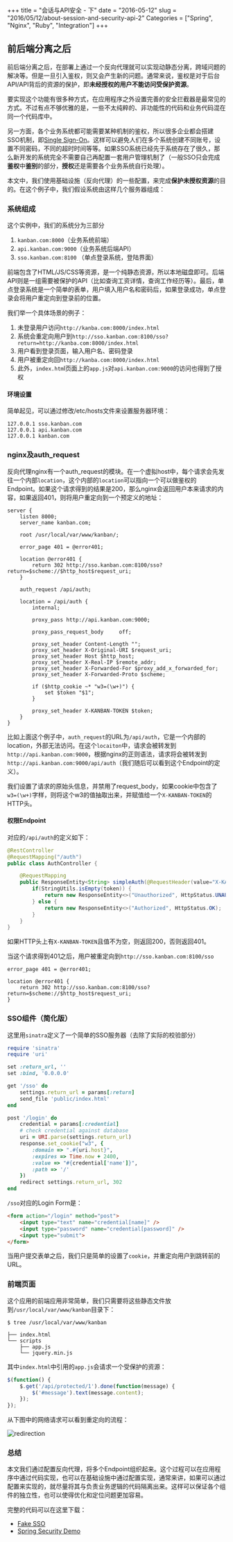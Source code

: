 +++
title = "会话与API安全 - 下"
date = "2016-05-12"
slug = "2016/05/12/about-session-and-security-api-2"
Categories = ["Spring", "Nginx", "Ruby", "Integration"]
+++

## 前后端分离之后

前后端分离之后，在部署上通过一个反向代理就可以实现动静态分离，跨域问题的解决等。但是一旦引入鉴权，则又会产生新的问题。通常来说，鉴权是对于后台API/API背后的资源的保护，即**未经授权的用户不能访问受保护资源**。

要实现这个功能有很多种方式，在应用程序之外设置完善的安全拦截器是最常见的方式。不过有点不够优雅的是，一些不太纯粹的、非功能性的代码和业务代码混在同一个代码库中。

另一方面，各个业务系统都可能需要某种机制的鉴权，所以很多企业都会搭建SSO机制，即[Single Sign-On](https://en.wikipedia.org/wiki/Single_sign-on)。这样可以避免人们在多个系统创建不同账号，设置不同密码，不同的超时时间等等。如果SSO系统已经先于系统存在了很久，那么新开发的系统完全不需要自己再配置一套用户管理机制了（一般SSO只会完成**鉴权**中**鉴别**的部分，**授权**还是需要各个业务系统自行处理）。

本文中，我们使用基础设施（反向代理）的一些配置，来完成**保护未授权资源**的目的。在这个例子中，我们假设系统由这样几个服务器组成：

### 系统组成

这个实例中，我们的系统分为三部分

1.  `kanban.com:8000`（业务系统前端）
1.  `api.kanban.com:9000`（业务系统后端API）
1.  `sso.kanban.com:8100` （单点登录系统，登陆界面）

前端包含了HTML/JS/CSS等资源，是一个纯静态资源，所以本地磁盘即可。后端API则是一组需要被保护的API（比如查询工资详情，查询工作经历等）。最后，单点登录系统是一个简单的表单，用户填入用户名和密码后，如果登录成功，单点登录会将用户重定向到登录前的位置。

我们举一个具体场景的例子：

1.  未登录用户访问`http://kanba.com:8000/index.html`
1.  系统会重定向用户到`http://sso.kanban.com:8100/sso?return=http://kanba.com:8000/index.html`
1.  用户看到登录页面，输入用户名、密码登录
1.  用户被重定向回`http://kanba.com:8000/index.html`
1.  此外，`index.htm`l页面上的`app.js`对`api.kanban.com:9000`的访问也得到了授权

#### 环境设置

简单起见，可以通过修改/etc/hosts文件来设置服务器环境：

```
127.0.0.1 sso.kanban.com
127.0.0.1 api.kanban.com
127.0.0.1 kanban.com
```

### nginx及auth_request

反向代理nginx有一个auth_request的模块。在一个虚拟host中，每个请求会先发往一个内部`location`，这个内部的`location`可以指向一个可以做鉴权的Endpoint。如果这个请求得到的结果是200，那么nginx会返回用户本来请求的内容，如果返回401，则将用户重定向到一个预定义的地址：

```
server {
    listen 8000;
    server_name kanban.com;

    root /usr/local/var/www/kanban/;

    error_page 401 = @error401;

    location @error401 {
        return 302 http://sso.kanban.com:8100/sso?return=$scheme://$http_host$request_uri;
    }

    auth_request /api/auth;

    location = /api/auth {
        internal;

        proxy_pass http://api.kanban.com:9000;

        proxy_pass_request_body     off;

        proxy_set_header Content-Length "";
        proxy_set_header X-Original-URI $request_uri;
        proxy_set_header Host $http_host;
        proxy_set_header X-Real-IP $remote_addr;
        proxy_set_header X-Forwarded-For $proxy_add_x_forwarded_for;
        proxy_set_header X-Forwarded-Proto $scheme;

        if ($http_cookie ~* "w3=(\w+)") {
            set $token "$1";
        }

        proxy_set_header X-KANBAN-TOKEN $token;
    }
}
```

比如上面这个例子中，`auth_request`的URL为`/api/auth`，它是一个内部的location，外部无法访问。在这个`locaiton`中，请求会被转发到`http://api.kanban.com:9000`，根据nginx的正则语法，请求将会被转发到`http://api.kanban.com:9000/api/auth`（我们随后可以看到这个Endpoint的定义）。

我们设置了请求的原始头信息，并禁用了request_body，如果cookie中包含了`w3=(\w+)`字样，则将这个w3的值抽取出来，并赋值给一个`X-KANBAN-TOKEN`的HTTP头。

#### 权限Endpoint

对应的`/api/auth`的定义如下：

```java
@RestController
@RequestMapping("/auth")
public class AuthController {

    @RequestMapping
    public ResponseEntity<String> simpleAuth(@RequestHeader(value="X-KANBAN-TOKEN", defaultValue = "") String token) {
        if(StringUtils.isEmpty(token)) {
            return new ResponseEntity<>("Unauthorized", HttpStatus.UNAUTHORIZED);
        } else {
            return new ResponseEntity<>("Authorized", HttpStatus.OK);
        }
    }
}
```

如果HTTP头上有`X-KANBAN-TOKEN`且值不为空，则返回200，否则返回401。

当这个请求得到401之后，用户被重定向到`http://sso.kanban.com:8100/sso`

```
error_page 401 = @error401;

location @error401 {
    return 302 http://sso.kanban.com:8100/sso?return=$scheme://$http_host$request_uri;
}
```

### SSO组件（简化版）

这里用`sinatra`定义了一个简单的SSO服务器（去除了实际的校验部分）

```ruby
require 'sinatra'
require 'uri'

set :return_url, ''
set :bind, '0.0.0.0'

get '/sso' do
    settings.return_url = params[:return]
    send_file 'public/index.html'
end

post '/login' do
	credential = params[:credential]
	# check credential against database
	uri = URI.parse(settings.return_url)
	response.set_cookie("w3", {
		:domain => ".#{uri.host}",
	    :expires => Time.now + 2400,
	    :value => "#{credential['name']}",
	    :path => '/'
  	})
	redirect settings.return_url, 302
end
```

`/sso`对应的Login Form是：

```html
<form action="/login" method="post">
	<input type="text" name="credential[name]" />
	<input type="password" name="credential[password]" />
	<input type="submit">
</form>
```

当用户提交表单之后，我们只是简单的设置了`cookie`，并重定向用户到跳转前的URL。

### 前端页面

这个应用的前端应用非常简单，我们只需要将这些静态文件放到`/usr/local/var/www/kanban`目录下：

```
$ tree /usr/local/var/www/kanban

├── index.html
└── scripts
    ├── app.js
    └── jquery.min.js
```

其中`index.html`中引用的`app.js`会请求一个受保护的资源：

```js
$(function() {
	$.get('/api/protected/1').done(function(message) {
		$('#message').text(message.content);
	});
});
```

从下图中的网络请求可以看到重定向的流程：

![redirection](/images/2016/05/redirection-resized.png)

### 总结

本文我们通过配置反向代理，将多个Endpoint组织起来。这个过程可以在应用程序中通过代码实现，也可以在基础设施中通过配置实现，通常来讲，如果可以通过配置来实现的，就尽量将其与负责业务逻辑的代码隔离出来。这样可以保证各个组件的独立性，也可以使得优化和定位问题更加容易。

完整的代码可以在这里下载：

-  [Fake SSO](https://github.com/abruzzi/fake-sso)
-  [Spring Security Demo](https://github.com/abruzzi/spring-security-demo)
